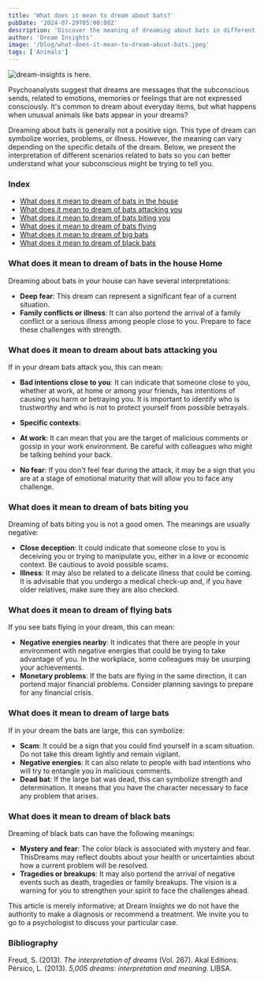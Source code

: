 ```yaml
---
title: 'What does it mean to dream about bats?'
pubDate: '2024-07-29T05:00:00Z'
description: 'Discover the meaning of dreaming about bats in different contexts, from attacks to black bats. Understand what your subconscious wants to communicate to you through these dreams.'
author: 'Dream Insights'
image: '/blog/what-does-it-mean-to-dream-about-bats.jpeg'
tags: ['Animals']
---
```


![dream-insights is here.](/blog/what-does-it-mean-to-dream-about-bats.jpeg)

Psychoanalysts suggest that dreams are messages that the subconscious sends, related to emotions, memories or feelings that are not expressed consciously. It's common to dream about everyday items, but what happens when unusual animals like bats appear in your dreams?

Dreaming about bats is generally not a positive sign. This type of dream can symbolize worries, problems, or illness. However, the meaning can vary depending on the specific details of the dream. Below, we present the interpretation of different scenarios related to bats so you can better understand what your subconscious might be trying to tell you.

### Index

- [What does it mean to dream of bats in the house](#what-does-it-mean-to-dream-of-bats-in-the-house)
- [What does it mean to dream of bats attacking you](#what-does-it-mean-to-dream-of-bats-attacking-you)
- [What does it mean to dream of bats biting you](#what-does-it-mean-to-dream-of-bats-biting-you)
- [What does it mean to dream of bats flying](#what-does-it-mean-to-dream-of-bats-flying)
- [What does it mean to dream of big bats](#what-does-it-mean-to-dream-of-big-bats)
- [What does it mean to dream of black bats](#what-does-it-mean-to-dream-of-black-bats)

### What does it mean to dream of bats in the house Home

Dreaming about bats in your house can have several interpretations:

- **Deep fear**: This dream can represent a significant fear of a current situation. 
- **Family conflicts or illness**: It can also portend the arrival of a family conflict or a serious illness among people close to you. Prepare to face these challenges with strength.

### What does it mean to dream about bats attacking you

If in your dream bats attack you, this can mean:

- **Bad intentions close to you**: It can indicate that someone close to you, whether at work, at home or among your friends, has intentions of causing you harm or betraying you. It is important to identify who is trustworthy and who is not to protect yourself from possible betrayals. 

- **Specific contexts**:
- **At work**: It can mean that you are the target of malicious comments or gossip in your work environment. Be careful with colleagues who might be talking behind your back.
- **No fear**: If you don't feel fear during the attack, it may be a sign that you are at a stage of emotional maturity that will allow you to face any challenge.

### What does it mean to dream of bats biting you

Dreaming of bats biting you is not a good omen. The meanings are usually negative:

- **Close deception**: It could indicate that someone close to you is deceiving you or trying to manipulate you, either in a love or economic context. Be cautious to avoid possible scams.
- **Illness**: It may also be related to a delicate illness that could be coming. It is advisable that you undergo a medical check-up and, if you have older relatives, make sure they are also checked.

### What does it mean to dream of flying bats

If you see bats flying in your dream, this can mean:

- **Negative energies nearby**: It indicates that there are people in your environment with negative energies that could be trying to take advantage of you. In the workplace, some colleagues may be usurping your achievements.
- **Monetary problems**: If the bats are flying in the same direction, it can portend major financial problems. Consider planning savings to prepare for any financial crisis.

### What does it mean to dream of large bats

If in your dream the bats are large, this can symbolize:

- **Scam**: It could be a sign that you could find yourself in a scam situation. Do not take this dream lightly and remain vigilant.
- **Negative energies**: It can also relate to people with bad intentions who will try to entangle you in malicious comments.
- **Dead bat**: If the large bat was dead, this can symbolize strength and determination. It means that you have the character necessary to face any problem that arises.

### What does it mean to dream of black bats

Dreaming of black bats can have the following meanings:

- **Mystery and fear**: The color black is associated with mystery and fear. ThisDreams may reflect doubts about your health or uncertainties about how a current problem will be resolved.
- **Tragedies or breakups**: It may also portend the arrival of negative events such as death, tragedies or family breakups. The vision is a warning for you to strengthen your spirit to face the challenges ahead.

This article is merely informative; at Dream Insights we do not have the authority to make a diagnosis or recommend a treatment. We invite you to go to a psychologist to discuss your particular case.

### Bibliography

Freud, S. (2013). *The interpretation of dreams* (Vol. 267). Akal Editions. 
Pérsico, L. (2013). *5,005 dreams: interpretation and meaning*. LIBSA.